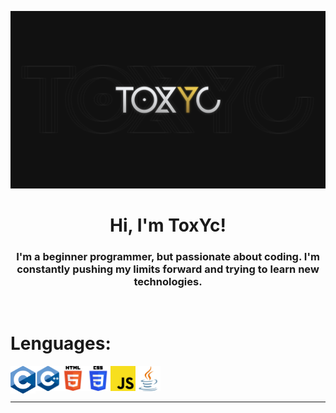 ![srtoxyc_front](img/toxyc_githubfront.png)

<p>
    <h1 align="center"><b>Hi, I'm ToxYc!</b></h1>
</p>



<div align="center">
    <h3>I'm a beginner programmer, but passionate about coding. I'm constantly pushing my limits forward and trying to learn new technologies.</h3>
</div>
<br>


# Lenguages:

<a title="C" href="https://en.wikipedia.org/wiki/C_(programming_language)">
    <img align="left" width=40px src="img/c_.png">
</a>

<a title="C++" href="https://en.wikipedia.org/wiki/C%2B%2B">
    <img align="left" width=40px src="img/cpp.png">
</a>

<a title="HTML5" href="https://en.wikipedia.org/wiki/HTML5">
    <img align="left" width=40px src="img/html.png">
</a>

<a title="CSS3" href="https://en.wikipedia.org/wiki/CSS">
    <img align="left" width=40px src="img/css.png">
</a>

<a title="JavaScript" href="https://en.wikipedia.org/wiki/JavaScript">
    <img align="left" width=40px src="img/javascript.png">
</a>

<a title="Java" href="https://en.wikipedia.org/wiki/Java_(programming_language)">
    <img width=40px src="img/java.png">
</a>

***
<br>
